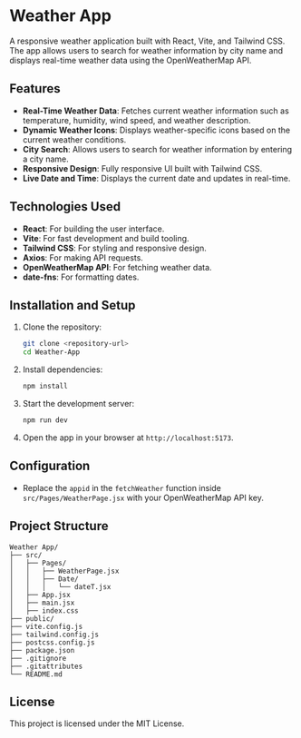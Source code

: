 # Weather App

A responsive weather application built with React, Vite, and Tailwind CSS. The app allows users to search for weather information by city name and displays real-time weather data using the OpenWeatherMap API.

## Features

- **Real-Time Weather Data**: Fetches current weather information such as temperature, humidity, wind speed, and weather description.
- **Dynamic Weather Icons**: Displays weather-specific icons based on the current weather conditions.
- **City Search**: Allows users to search for weather information by entering a city name.
- **Responsive Design**: Fully responsive UI built with Tailwind CSS.
- **Live Date and Time**: Displays the current date and updates in real-time.

## Technologies Used

- **React**: For building the user interface.
- **Vite**: For fast development and build tooling.
- **Tailwind CSS**: For styling and responsive design.
- **Axios**: For making API requests.
- **OpenWeatherMap API**: For fetching weather data.
- **date-fns**: For formatting dates.

## Installation and Setup

1. Clone the repository:
   ```bash
   git clone <repository-url>
   cd Weather-App
   ```

2. Install dependencies:
   ```bash
   npm install
   ```

3. Start the development server:
   ```bash
   npm run dev
   ```

4. Open the app in your browser at `http://localhost:5173`.

## Configuration

- Replace the `appid` in the `fetchWeather` function inside `src/Pages/WeatherPage.jsx` with your OpenWeatherMap API key.

## Project Structure

```
Weather App/
├── src/
│   ├── Pages/
│   │   ├── WeatherPage.jsx
│   │   ├── Date/
│   │   │   └── dateT.jsx
│   ├── App.jsx
│   ├── main.jsx
│   ├── index.css
├── public/
├── vite.config.js
├── tailwind.config.js
├── postcss.config.js
├── package.json
├── .gitignore
├── .gitattributes
└── README.md
```

## License

This project is licensed under the MIT License.
